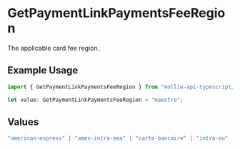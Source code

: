 # GetPaymentLinkPaymentsFeeRegion

The applicable card fee region.

## Example Usage

```typescript
import { GetPaymentLinkPaymentsFeeRegion } from "mollie-api-typescript/models/operations";

let value: GetPaymentLinkPaymentsFeeRegion = "maestro";
```

## Values

```typescript
"american-express" | "amex-intra-eea" | "carte-bancaire" | "intra-eu" | "intra-eu-corporate" | "domestic" | "maestro" | "other" | "inter" | "intra_eea"
```